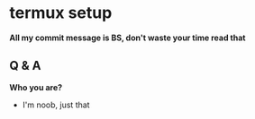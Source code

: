 # termux setup

**All my commit message is BS, don't waste your time read that**

## Q & A

**Who you are?**

- I'm noob, just that
